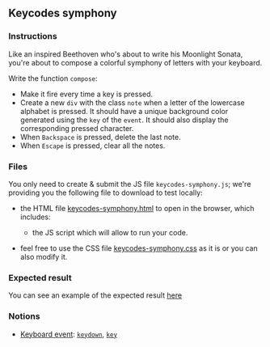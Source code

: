 ## Keycodes symphony

### Instructions

Like an inspired Beethoven who's about to write his Moonlight Sonata, you're about to compose a colorful symphony of letters with your keyboard.

Write the function `compose`:
- Make it fire every time a key is pressed.
- Create a new `div` with the class `note` when a letter of the lowercase alphabet is pressed. It should have a unique background color generated using the `key` of the `event`. It should also display the corresponding pressed character.
- When `Backspace` is pressed, delete the last note.
- When `Escape` is pressed, clear all the notes.

### Files

You only need to create & submit the JS file `keycodes-symphony.js`; we're providing you the following file to download to test locally:

- the HTML file [keycodes-symphony.html](./keycodes-symphony.html) to open in the browser, which includes:

  - the JS script which will allow to run your code.

- feel free to use the CSS file [keycodes-symphony.css](./keycodes-symphony.css) as it is or you can also modify it.

### Expected result

You can see an example of the expected result [here](https://youtu.be/5DdijwBnpAk)

### Notions

- [Keyboard event](https://developer.mozilla.org/en-US/docs/Web/API/KeyboardEvent): [`keydown`](https://developer.mozilla.org/en-US/docs/Web/API/Document/keydown_event), [`key`](https://developer.mozilla.org/en-US/docs/Web/API/KeyboardEvent/key)
